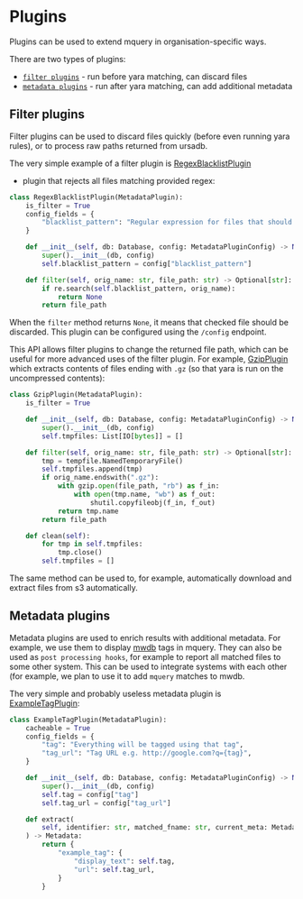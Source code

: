 # Plugins

Plugins can be used to extend mquery in organisation-specific ways.

There are two types of plugins:
 - [`filter plugins`](#filter-plugins) - run before yara matching, can discard files
 - [`metadata plugins`](#metadata-plugins) - run after yara matching, can add additional metadata

## Filter plugins

Filter plugins can be used to discard files quickly (before even running
yara rules), or to process raw paths returned from ursadb.

The very simple example of a filter plugin is
[RegexBlacklistPlugin](https://github.com/CERT-Polska/mquery/tree/master/src/plugins/blacklist.py)
- plugin that rejects all files matching provided regex:

```python
class RegexBlacklistPlugin(MetadataPlugin):
    is_filter = True
    config_fields = {
        "blacklist_pattern": "Regular expression for files that should be ignored",
    }

    def __init__(self, db: Database, config: MetadataPluginConfig) -> None:
        super().__init__(db, config)
        self.blacklist_pattern = config["blacklist_pattern"]

    def filter(self, orig_name: str, file_path: str) -> Optional[str]:
        if re.search(self.blacklist_pattern, orig_name):
            return None
        return file_path
```

When the `filter` method returns `None`, it means that checked file should
be discarded. This plugin can be configured using the `/config` endpoint. 

This API allows filter plugins to change the returned file path, which can be
useful for more advanced uses of the filter plugin. For example,
[GzipPlugin](https://github.com/CERT-Polska/mquery/tree/master/src/plugins/archive.py)
which extracts contents of files ending with `.gz` (so that yara is run on the
uncompressed contents):

```python
class GzipPlugin(MetadataPlugin):
    is_filter = True

    def __init__(self, db: Database, config: MetadataPluginConfig) -> None:
        super().__init__(db, config)
        self.tmpfiles: List[IO[bytes]] = []

    def filter(self, orig_name: str, file_path: str) -> Optional[str]:
        tmp = tempfile.NamedTemporaryFile()
        self.tmpfiles.append(tmp)
        if orig_name.endswith(".gz"):
            with gzip.open(file_path, "rb") as f_in:
                with open(tmp.name, "wb") as f_out:
                    shutil.copyfileobj(f_in, f_out)
            return tmp.name
        return file_path

    def clean(self):
        for tmp in self.tmpfiles:
            tmp.close()
        self.tmpfiles = [] 
```

The same method can be used to, for example, automatically download and extract
files from s3 automatically.

## Metadata plugins

Metadata plugins are used to enrich results with additional metadata.
For example, we use them to display [mwdb](https://mwdb.cert.pl/) tags in
mquery. They can also be used as `post processing hooks`, for example to
report all matched files to some other system. This can be used to integrate
systems with each other (for example, we plan to use it to add `mquery`
matches to mwdb. 

The very simple and probably useless metadata plugin is
[ExampleTagPlugin](https://github.com/CERT-Polska/mquery/tree/master/src/plugins/example_plugin.py):

```python
class ExampleTagPlugin(MetadataPlugin):
    cacheable = True
    config_fields = {
        "tag": "Everything will be tagged using that tag",
        "tag_url": "Tag URL e.g. http://google.com?q={tag}",
    }

    def __init__(self, db: Database, config: MetadataPluginConfig) -> None:
        super().__init__(db, config)
        self.tag = config["tag"]
        self.tag_url = config["tag_url"]

    def extract(
        self, identifier: str, matched_fname: str, current_meta: Metadata
    ) -> Metadata:
        return {
            "example_tag": {
                "display_text": self.tag,
                "url": self.tag_url,
            }
        }
````
